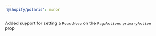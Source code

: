 ```yaml
---
'@shopify/polaris': minor
---
```


Added support for setting a `ReactNode` on the `PageActions` `primaryAction` prop
